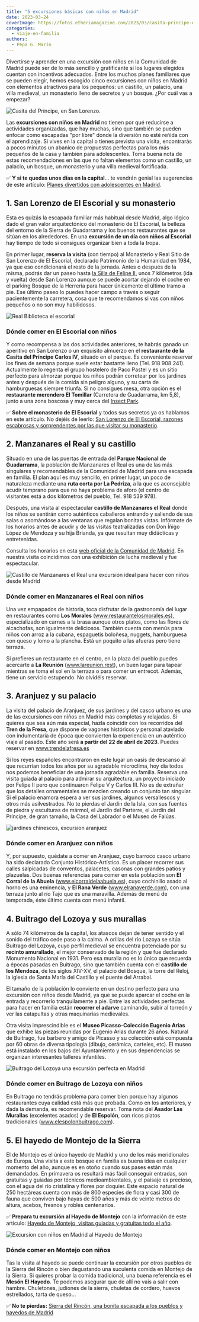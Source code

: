 ```yaml
---
title: "5 excursiones básicas con niños en Madrid"
date: 2023-03-24
coverImage: https://fotos.etheriamagazine.com/2023/03/casita-principe-escorial.jpg
categories: 
  - viaje-en-familia
authors: 
  - Pepa G. Marín
---
```


Divertirse y aprender en una excursión con niños en la Comunidad de Madrid puede ser de 
lo más sencillo y gratificante si los lugares elegidos cuentan con incentivos adecuados. 
Entre los muchos planes familiares que se pueden elegir, hemos escogido cinco 
excursiones con niños en Madrid con elementos atractivos para los pequeños: un castillo, 
un palacio, una villa medieval, un monasterio lleno de secretos y un bosque. ¿Por cuál 
vas a empezar? 

![Casita del Príncipe, en San Lorenzo.](https://fotos.etheriamagazine.com/2023/03/casita-principe-escorial.jpg "Casita del Príncipe, en San Lorenzo de El Escorial. © Etheria Magazine")

Las **excursiones con niños en Madrid** no tienen por qué reducirse a actividades 
organizadas, que hay muchas, sino que también se pueden enfocar como escapadas "por 
libre" donde la diversión no esté reñida con el aprendizaje. Si vives en la capital o 
tienes prevista una visita, encontrarás a pocos minutos un abanico de propuestas 
perfectas para los más pequeños de la casa y también para adolescentes. Toma buena nota 
de estas recomendaciones en las que no faltan elementos como un castillo, un palacio, un 
bosque, un monasterio y una villa medieval fortificada. 

✅ **Y si te quedas unos días en la capital**... te vendrán genial las sugerencias de 
este artículo: [Planes divertidos con adolescentes en 
Madrid](https://etheriamagazine.com/2022/12/16/planes-adolescentes-madrid/). 

## 1\. San Lorenzo de El Escorial y su monasterio

Esta es quizás la escapada familiar más habitual desde Madrid, algo lógico dado el gran 
valor arquitectónico del monasterio de El Escorial, la belleza del entorno de la Sierra 
de Guadarrama y los buenos restaurantes que se sitúan en los alrededores. En una 
**excursión de un día con niños al Escorial** hay tiempo de todo si consigues organizar 
bien a toda la tropa. 

En primer lugar, **reserva la visita** (con tiempo) al Monasterio y Real Sitio de San 
Lorenzo de El Escorial, declarado Patrimonio de la Humanidad en 1984, ya que eso 
condicionará el resto de la jornada. Antes o después de la misma, podrás dar un paseo 
hasta [la Silla de Felipe 
II](https://www.sanlorenzoturismo.es/rutas-en-la-naturaleza/silla-de-felipe-ii/), unos 7 
kilómetros (ida y vuelta) desde San Lorenzo aunque se puede acortar dejando el coche en 
el parking Bosque de la Herrería para hacer únicamente el último tramo a pie. Ese último 
paseo lo puedes hacer campo a través o seguir pacientemente la carretera, cosa que te 
recomendamos si vas con niños pequeños o no son muy habilidosos. 

![Real Biblioteca el escorial](https://fotos.etheriamagazine.com/2021/03/visitar-el-escorial-biblioteca.jpg "Interior de la Real Biblioteca. © Patrimonio Nacional")

### Dónde comer en El Escorial con niños

Y como recompensa a las dos actividades anteriores, te habrás ganado un aperitivo en San 
Lorenzo o un exquisito almuerzo en el **restaurante de la Casita del Príncipe Carlos 
IV**, situado en el parque. Es conveniente reservar los fines de semana porque suele 
estar bastante lleno (Tel. 918 908 241). Actualmente lo regenta el grupo hostelero de 
Paco Pastel y es un sitio perfecto para almorzar porque los niños podrán corretear por 
los jardines antes y después de la comida sin peligro alguno, y su carta de hamburguesas 
siempre triunfa. Si no consigues mesa, otra opción es el **restaurante merendero El 
Tomillar** (Carretera de Guadarrama, km 5,8), junto a una zona boscosa y muy cerca del [Insect 
Park](http://insectpark.es). 

✅ **Sobre el monasterio de El Escorial** y todos sus secretos ya os hablamos en este 
artículo. No dejéis de leerlo: [San Lorenzo de El Escorial, razones escabrosas y 
sorprendentes por las que visitar su 
monasterio](https://etheriamagazine.com/2021/04/06/por-que-visitar-monasterio-el-escorial/). 

## 2\. Manzanares el Real y su castillo

Situado en una de las puertas de entrada del **Parque Nacional de Guadarrama**, la 
población de Manzanares el Real es una de las más singulares y recomendables de la 
Comunidad de Madrid para una escapada en familia. El plan aquí es muy sencillo, en 
primer lugar, un poco de naturaleza mediante una **ruta corta por La Pedriza**, a la que 
es aconsejable acudir temprano para que no haya problema de aforo (el centro de 
visitantes está a dos kilómetros del pueblo, Tel. 918 539 978). 

Después, una visita al espectacular **castillo de Manzanares el Real** donde los niños 
se sentirán como auténticos caballeros entrando y saliendo de sus salas o asomándose a 
las ventanas que regalan bonitas vistas. Infórmate de los horarios antes de acudir y de 
las visitas teatralizadas con Don Íñigo López de Mendoza y su hija Brianda, ya que 
resultan muy didácticas y entretenidas. 

Consulta los horarios en esta [web oficial de la Comunidad de 
Madrid](https://www.comunidad.madrid/actividades/2022/representaciones-teatrales-castillo-manzanares-real). 
En nuestra visita coincidimos con una exhibición de lucha medieval y fue espectacular. 

![Castillo de Manzanares el Real una excursión ideal para hacer con niños desde Madrid](https://fotos.etheriamagazine.com/2023/03/castillo-manzanares-el-real.jpg "Castillo de Manzanares el Real. © Etheria Magazine")

### Dónde comer en Manzanares el Real con niños

Una vez empapados de historia, toca disfrutar de la gastronomía del lugar en 
restaurantes como **Los Morales** (www.restaurantelosmorales.es), especializado en 
carnes a la brasa aunque otros platos, como las flores de alcachofas, son igualmente 
deliciosos. También cuenta con menús para niños con arroz a la cubana, espaguetis 
boloñesa, nuggets, hamburguesa con queso y lomo a la plancha. Está un poquito a las 
afueras pero tiene terraza. 

Si prefieres un restaurante en el centro, en la plaza del pueblo puedes acercarte a **La 
Reunión** (www.lareunion.rest), un buen lugar para tapear mientras se toma el sol en la 
terraza o para comer un entrecot. Además, tiene un servicio estupendo. No olvidéis 
reservar. 

## 3\. Aranjuez y su palacio

La visita del palacio de Aranjuez, de sus jardines y del casco urbano es una de las 
excursiones con niños en Madrid más completas y relajadas. Si quieres que sea aún más 
especial, hazla coincidir con los recorridos del **Tren de la Fresa**, que dispone de 
vagones históricos y personal ataviado con indumentaria de época que convierten la 
experiencia en un auténtico viaje al pasado. Este año será **a partir del 22 de abril de 
2023**. Puedes reservar en www.trendelafresa.es 

Si los reyes españoles encontraron en este lugar un oasis de descanso al que recurrían 
todos los años por su agradable microclima, hoy día todos nos podemos beneficiar de una 
jornada agradable en familia. Reserva una visita guiada al palacio para admirar su 
arquitectura, un proyecto iniciado por Felipe II pero que continuaron Felipe V y Carlos 
III. No es de extrañar que los detalles ornamentales se mezclen creando un conjunto tan 
singular. Si el palacio enamora espera a ver sus jardines, algunos versallescos y otros 
más asilvestrados. No te pierdas el Jardín de la Isla, con sus fuentes de piedra y 
esculturas de mármol, el Jardín del Parterre, el Jardín del Príncipe, de gran tamaño, la 
Casa del Labrador o el Museo de Falúas. 

![jardines chinescos, excursion aranjuez](https://fotos.etheriamagazine.com/2020/05/excursion-aranjuez-900x675.jpg "Jardines Chinescos de Aranjuez. © Miguel Ángel Sanz")

### Dónde comer en Aranjuez con niños

Y, por supuesto, quédate a comer en Aranjuez, cuyo barroco casco urbano ha sido 
declarado Conjunto Histórico-Artístico. Es un placer recorrer sus calles salpicadas de 
conventos, palacetes, casonas con grandes patios y plazuelas. Dos buenas referencias 
para comer en esta población son **El Corral de la Abuela** (www.elcorraldelaabuela.es), 
cuyo cochinillo asado al horno es una eminencia, y **El Rana Verde** 
(www.elranaverde.com), con una terraza junto al río Tajo que es una maravilla. Además de 
menú de temporada, éste último cuenta con menú infantil. 

## 4\. Buitrago del Lozoya y sus murallas

A sólo 74 kilómetros de la capital, los atascos dejan de tener sentido y el sonido del 
tráfico cede paso a la calma. A orillas del río Lozoya se sitúa Buitrago del Lozoya, 
cuyo perfil medieval se encuentra potenciado por su **recinto amurallado**, el mejor 
conservado de la región y que fue declarado Monumento Nacional en 1931. Pero esa muralla 
no es lo único que recuerda a épocas pasadas en Buitrago, sino que también cuenta con el 
**castillo de los Mendoza**, de los siglos XIV-XV, el palacio del Bosque, la torre del 
Reloj, la iglesia de Santa María del Castillo y el puente del Arrabal. 

El tamaño de la población lo convierte en un destino perfecto para una excursión con 
niños desde Madrid, ya que se puede aparcar el coche en la entrada y recorrerlo 
tranquilamente a pie. Entre las actividades perfectas para hacer en familia están 
**recorrer el adarve** caminando, subir al torreón y ver las catapultas y otras 
maquinarias medievales. 

Otra visita imprescindible es el **Museo Picasso-Colección Eugenio Arias** que exhibe 
las piezas reunidas por Eugenio Arias durante 26 años. Natural de Buitrago, fue barbero 
y amigo de Picasso y su colección está compuesta por 60 obras de diversa tipología 
(dibujo, cerámica, carteles, etc). El museo está instalado en los bajos del Ayuntamiento 
y en sus dependencias se organizan interesantes talleres infantiles. 

![Buitrago del Lozoya una excursión perfecta en Madrid](https://fotos.etheriamagazine.com/2023/03/Buitrago-del-Lozoya.jpg "Buitrago del Lozoya.")

### Dónde comer en Buitrago de Lozoya con niños

En Buitrago no tendrás problema para comer bien porque hay algunos restaurantes cuya 
calidad está más que probada. Como en los anteriores, y dada la demanda, es recomendable 
reservar. Toma nota del **Asador Las Murallas** (excelentes asados) y de **El Espolón**, 
con ricos platos tradicionales (www.elespolonbuitrago.com). 

## 5\. El hayedo de Montejo de la Sierra

El de Montejo es el único hayedo de Madrid y uno de los más meridionales de Europa. Una 
visita a este bosque en familia es buena idea en cualquier momento del año, aunque es en 
otoño cuando sus pases están más demandados. En primavera os resultará más fácil 
conseguir entradas, son gratuitas y guiadas por técnicos medioambientales, y el paisaje 
es precioso, con el agua del río cristalina y flores por doquier. Este espacio natural 
de 250 hectáreas cuenta con más de 800 especies de flora y casi 300 de fauna que 
conviven bajo hayas de 500 años y más de veinte metros de altura, acebos, fresnos y 
robles centenarios. 

✅ **Prepara tu excursión al Hayedo de Montejo** con la información de este artículo: [Hayedo 
de Montejo, visitas guiadas y gratuitas todo el 
año](https://etheriamagazine.com/2021/01/15/hayedo-de-montejo-madrid-como-reservar-y-llegar/). 

![Excursion con niños en Madrid al Hayedo de Montejo](https://fotos.etheriamagazine.com/2021/01/visitas-hayedo-montejo.jpg "Hayedo de Montejo en familia. © Etheria M.")

### Dónde comer en Montejo con niños

Tas la visita al hayedo se puede continuar la excursión por otros pueblos de la Sierra 
del Rincón o bien degustando una suculenta comida en Montejo de la Sierra. Si quieres 
probar la comida tradicional, una buena referencia es el **Mesón El Hayedo**. Te podemos 
asegurar que de allí no vais a salir con hambre. Chuletones, judiones de la sierra, 
chuletas de cordero, huevos estrellados, tarta de queso... 

✅ **No te pierdas:** [Sierra del Rincón, una bonita escapada a los pueblos y hayedos de 
Madrid](https://etheriamagazine.com/2020/09/15/pueblos-mas-bonitos-y-rutas-en-sierra-del-rincon-madrid/)
